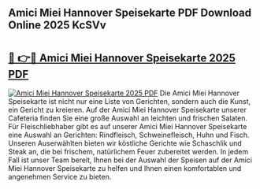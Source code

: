 ## Amici Miei Hannover Speisekarte PDF Download Online 2025 KcSVv

# <h2><a href="http://gccyc5.nevu.top/?p=Amici+Miei+Hannover+Speisekarte">🔗 👉🔴 Amici Miei Hannover Speisekarte 2025 PDF</a></h2>

[![Amici Miei Hannover Speisekarte 2025 PDF](https://i.imgur.com/dBaPXMq.png)](http://gccyc5.nevu.top/?p=Amici+Miei+Hannover+Speisekarte)
Die Amici Miei Hannover Speisekarte ist nicht nur eine Liste von Gerichten, sondern auch die Kunst, ein Gericht zu kreieren. Auf der Amici Miei Hannover Speisekarte unserer Cafeteria finden Sie eine große Auswahl an leichten und frischen Salaten. Für Fleischliebhaber gibt es auf unserer Amici Miei Hannover Speisekarte eine Auswahl an Gerichten: Rindfleisch, Schweinefleisch, Huhn und Fisch. Unseren Auserwählten bieten wir köstliche Gerichte wie Schaschlik und Steak an, die bei frischem, natürlichem Feuer zubereitet werden. In jedem Fall ist unser Team bereit, Ihnen bei der Auswahl der Speisen auf der Amici Miei Hannover Speisekarte zu helfen und Ihnen einen komfortablen und angenehmen Service zu bieten.
